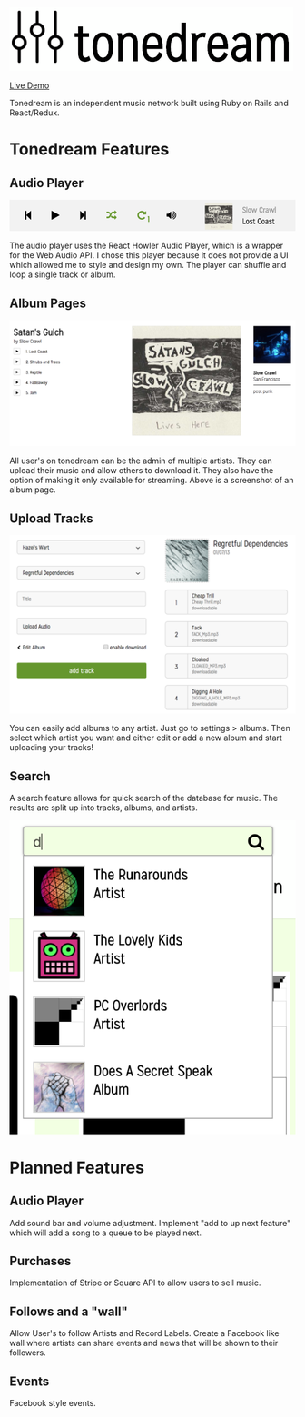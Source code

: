![logo](docs/image_concepts/logo1a.jpg)

[Live Demo][tonedream]

[tonedream]: https://tonedream.herokuapp.com/

Tonedream is an independent music network built using Ruby on Rails
and React/Redux. 

# Tonedream Features

## Audio Player

![artist_page](docs/images/sound_player.png)

The audio player uses the React Howler Audio Player, which is a wrapper for the Web Audio API. I chose this player because it does not provide a UI which allowed me to style and design my own. The player can shuffle and loop a single track or album.

## Album Pages

![artist_page](docs/images/artist-page.png)

All user's on tonedream can be the admin of multiple artists. They can upload their music and allow others to download it. They also have the option of making it only available for streaming. Above is a screenshot of an album page.

## Upload Tracks

![artist_page](docs/images/upload_tracks.png)

You can easily add albums to any artist. Just go to settings > albums. Then select which artist you want and either edit or add a new album and start uploading your tracks!

## Search

A search feature allows for quick search of the database for music. The results are split up into tracks, albums, and artists.

![artist_page](docs/images/search.png)


# Planned Features

## Audio Player

Add sound bar and volume adjustment. Implement "add to up next feature" which will add a song to a queue to be played next.

## Purchases

Implementation of Stripe or Square API to allow users to sell music. 

## Follows and a "wall"

Allow User's to follow Artists and Record Labels. Create a Facebook like wall where artists can share events and news that will be shown to their followers.

## Events

Facebook style events.
